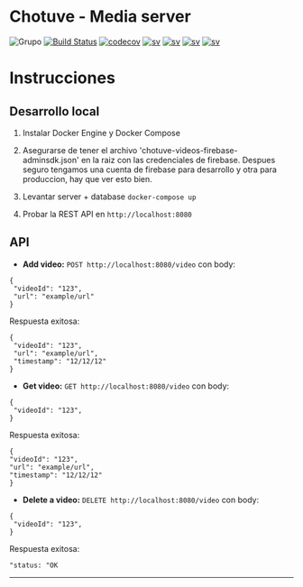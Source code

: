 # Chotuve - Media server
![Grupo](https://img.shields.io/badge/grupo-11-blue) [![Build Status](https://travis-ci.com/sebalogue/chotuve-mediaserver.svg?token=pxhQ2W5miJyHZq81NsPq&branch=master)](https://travis-ci.com/github/sebalogue/chotuve-mediaserver)
[![codecov](https://codecov.io/gh/sebalogue/chotuve-mediaserver/branch/master/graph/badge.svg?token=4ZD8NUHT3C)](https://codecov.io/gh/sebalogue/chotuve-mediaserver)
[![sv](https://img.shields.io/badge/view-media%20sv-important)](https://github.com/sebalogue/chotuve-mediaserver)
[![sv](https://img.shields.io/badge/view-auth%20sv-important)](https://github.com/santiagomariani/chotube-auth-server)
[![sv](https://img.shields.io/badge/view-app%20sv-important)](https://github.com/Franco-Giordano/chotuve-appserver)
[![sv](https://img.shields.io/badge/view-android-important)](https://github.com/javier2409/Chotuve-Android)


# Instrucciones

## Desarrollo local

1. Instalar Docker Engine y Docker Compose

2. Asegurarse de tener el archivo 'chotuve-videos-firebase-adminsdk.json' en la raiz con las credenciales de firebase. Despues seguro tengamos una cuenta de firebase para desarrollo y otra para produccion, hay que ver esto bien.

3. Levantar server + database `docker-compose up`

4. Probar la REST API en `http://localhost:8080`

## API

 - **Add video:** `POST http://localhost:8080/video` con body:
 ```
{
  "videoId": "123",
  "url": "example/url"
}
 ```

Respuesta exitosa:
 ```
{
  "videoId": "123",
  "url": "example/url",
  "timestamp": "12/12/12"
}
 ```

 - **Get video:** `GET http://localhost:8080/video` con body:
 ```
{
  "videoId": "123",
}
 ```

 Respuesta exitosa:
  ```
{
  "videoId": "123",
  "url": "example/url",
  "timestamp": "12/12/12"
}
 ```

 - **Delete a video:** `DELETE http://localhost:8080/video` con body:
 ```
{
  "videoId": "123",
}
 ```

 Respuesta exitosa:
```
"status: "OK
 ```
-----
